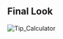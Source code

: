 ## Final Look

![Tip_Calculator](https://user-images.githubusercontent.com/64985447/147391032-75d88955-05f7-4ef6-b411-a1fbff5d3c06.png)
